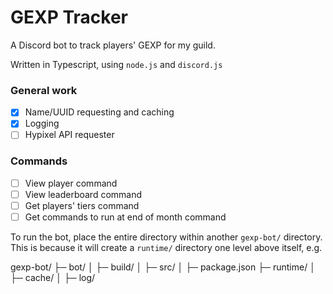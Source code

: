 # GEXP Tracker
A Discord bot to track players' GEXP for my guild.

Written in Typescript, using `node.js` and `discord.js`

### General work
- [x] Name/UUID requesting and caching
- [x] Logging
- [ ] Hypixel API requester

### Commands
- [ ] View player command
- [ ] View leaderboard command
- [ ] Get players' tiers command
- [ ] Get commands to run at end of month command

To run the bot, place the entire directory within another `gexp-bot/` directory.
This is because it will create a `runtime/` directory one level above itself, e.g.

gexp-bot/
├─ bot/
│  ├─ build/
│  ├─ src/
│  ├─ package.json
├─ runtime/
│  ├─ cache/
│  ├─ log/
